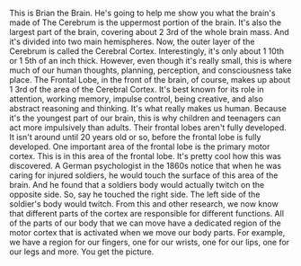 This is Brian the Brain. He's going to help me show you what the brain's made
of The Cerebrum is the uppermost portion of the brain. It's also the largest
part of the brain, covering about 2 3rd of the whole brain mass. And it's
divided into two main hemispheres. Now, the outer layer of the Cerebrum is
called the Cerebral Cortex. Interestingly, it's only about 1 10th or 1 5th of
an inch thick. However, even though it's really small, this is where much of
our human thoughts, planning, perception, and consciousness take place. The
Frontal Lobe, in the front of the brain, of course, makes up about 1 3rd of the
area of the Cerebral Cortex. It's best known for its role in attention, working
memory, impulse control, being creative, and also abstract reasoning and
thinking. It's what really makes us human. Because it's the youngest part of
our brain, this is why children and teenagers can act more impulsively than
adults. Their frontal lobes aren't fully developed. It isn't around until 20
years old or so, before the frontal lobe is fully developed. One important area
of the frontal lobe is the primary motor cortex. This is in this area of the
frontal lobe. It's pretty cool how this was discovered. A German psychologist
in the 1860s notice that when he was caring for injured soldiers, he would
touch the surface of this area of the brain. And he found that a soldiers body
would actually twitch on the opposite side. So, say he touched the right side.
The left side of the soldier's body would twitch. From this and other research,
we now know that different parts of the cortex are responsible for different
functions. All of the parts of our body that we can move have a dedicated
region of the motor cortex that is activated when we move our body parts. For
example, we have a region for our fingers, one for our wrists, one for our
lips, one for our legs and more. You get the picture.
